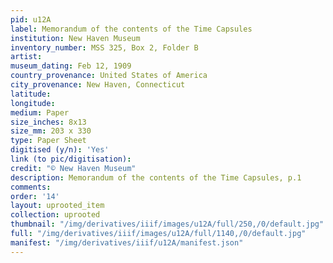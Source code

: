 ```yaml
---
pid: u12A
label: Memorandum of the contents of the Time Capsules
institution: New Haven Museum
inventory_number: MSS 325, Box 2, Folder B
artist:
museum_dating: Feb 12, 1909
country_provenance: United States of America
city_provenance: New Haven, Connecticut
latitude:
longitude:
medium: Paper
size_inches: 8x13
size_mm: 203 x 330
type: Paper Sheet
digitised (y/n): 'Yes'
link (to pic/digitisation):
credit: "© New Haven Museum"
description: Memorandum of the contents of the Time Capsules, p.1
comments:
order: '14'
layout: uprooted_item
collection: uprooted
thumbnail: "/img/derivatives/iiif/images/u12A/full/250,/0/default.jpg"
full: "/img/derivatives/iiif/images/u12A/full/1140,/0/default.jpg"
manifest: "/img/derivatives/iiif/u12A/manifest.json"
---
```

